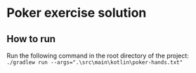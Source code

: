 # Poker exercise solution

## How to run
Run the following command in the root directory of the project:\
`./gradlew run --args=".\src\main\kotlin\poker-hands.txt"`
